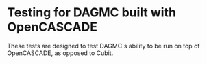 Testing for DAGMC built with OpenCASCADE
========================================

These tests are designed to test DAGMC's ability to be run on top of OpenCASCADE, as opposed to Cubit.